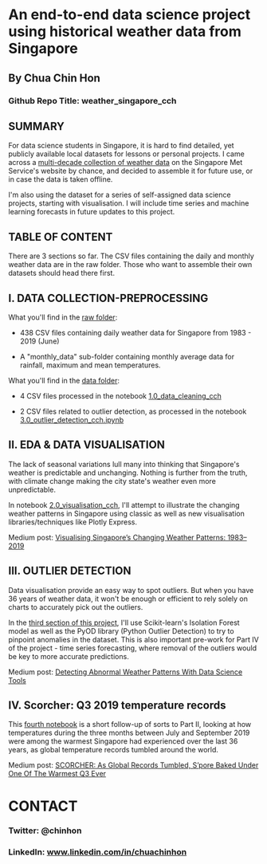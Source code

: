 # An end-to-end data science project using historical weather data from Singapore

## By Chua Chin Hon
### Github Repo Title: weather_singapore_cch

## SUMMARY
For data science students in Singapore, it is hard to find detailed, yet publicly available local datasets for lessons or personal projects. I came across a [multi-decade collection of weather data](http://www.weather.gov.sg/climate-historical-daily/) on the Singapore Met Service's website by chance, and decided to assemble it for future use, or in case the data is taken offline. 

I'm also using the dataset for a series of self-assigned data science projects, starting with visualisation. I will include time series and machine learning forecasts in future updates to this project.  

## TABLE OF CONTENT
There are 3 sections so far. The CSV files containing the daily and monthly weather data are in the raw folder. Those who want to assemble their own datasets should head there first.

## I. DATA COLLECTION-PREPROCESSING
What you'll find in the [raw folder](https://github.com/chuachinhon/weather_singapore_cch/tree/master/raw):

* 438 CSV files containing daily weather data for Singapore from 1983 - 2019 (June)

* A "monthly_data" sub-folder containing monthly average data for rainfall, maximum and mean temperatures.

What you'll find in the [data folder](https://github.com/chuachinhon/weather_singapore_cch/tree/master/data):
* 4 CSV files processed in the notebook [1.0_data_cleaning_cch](https://github.com/chuachinhon/weather_singapore_cch/blob/master/notebooks/1.0_data_cleaning_cch.ipynb) 

* 2 CSV files related to outlier detection, as processed in the notebook [3.0_outlier_detection_cch.ipynb](https://github.com/chuachinhon/weather_singapore_cch/blob/master/notebooks/3.0_outlier_detection_cch.ipynb)

## II. EDA & DATA VISUALISATION
The lack of seasonal variations lull many into thinking that Singapore's weather is predictable and unchanging. Nothing is further from the truth, with climate change making the city state's weather even more unpredictable.

In notebook [2.0_visualisation_cch](2.0_visualisation_cch.ipynb), I'll attempt to illustrate the changing weather patterns in Singapore using classic as well as new visualisation libraries/techniques like Plotly Express.

Medium post: [Visualising Singapore’s Changing Weather Patterns: 1983–2019](https://towardsdatascience.com/visualising-singapores-changing-weather-patterns-1983-2019-a78605fadbdf)

## III. OUTLIER DETECTION

Data visualisation provide an easy way to spot outliers. But when you have 36 years of weather data, it won't be enough or efficient to rely solely on charts to accurately pick out the outliers.

In the [third section of this project](https://github.com/chuachinhon/weather_singapore_cch/blob/master/notebooks/3.0_outlier_detection_cch.ipynb), I'll use Scikit-learn's Isolation Forest model as well as the PyOD library (Python Outlier Detection) to try to pinpoint anomalies in the dataset. This is also important pre-work for Part IV of the project - time series forecasting, where removal of the outliers would be key to more accurate predictions.

Medium post: [Detecting Abnormal Weather Patterns With Data Science Tools](https://medium.com/p/detecting-abnormal-weather-patterns-with-data-science-tools-5fae48586469?source=email-b3d8090c0aee--writer.postDistributed&sk=7871a6d09463983910eff9cc9a684b6b)


## IV. Scorcher: Q3 2019 temperature records

This [fourth notebook](https://github.com/chuachinhon/weather_singapore_cch/blob/master/notebooks/4.0_scorcher2019_cch.ipynb) is a short follow-up of sorts to Part II, looking at how temperatures during the three months between July and September 2019 were among the warmest Singapore had experienced over the last 36 years, as global temperature records tumbled around the world.

Medium post: [SCORCHER: As Global Records Tumbled, S’pore Baked Under One Of The Warmest Q3 Ever](https://medium.com/@chinhonchua/scorcher-as-global-records-tumbled-spore-baked-under-one-of-the-warmest-q3-ever-436837cb5b0?sk=30523f141ca9934722165e51251592c6)



# CONTACT
### Twitter: @chinhon
### LinkedIn: www.linkedin.com/in/chuachinhon